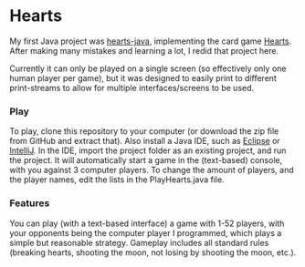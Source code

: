 # Hearts

My first Java project was [hearts-java](https://github.com/kr-matthews/hearts-java), implementing the card game [Hearts](https://en.wikipedia.org/wiki/Black_Lady).
After making many mistakes and learning a lot, I redid that project here.

Currently it can only be played on a single screen (so effectively only one human player per game), but it was designed to easily print to different print-streams to allow for multiple interfaces/screens to be used.

### Play

To play, clone this repository to your computer (or download the zip file from GitHub and extract that). Also install a Java IDE, such as [Eclipse](https://www.eclipse.org/downloads/) or [IntelliJ](https://www.jetbrains.com/idea/download/). In the IDE, import the project folder as an existing project, and run the project. It will automatically start a game in the (text-based) console, with you against 3 computer players. To change the amount of players, and the player names, edit the lists in the PlayHearts.java file.

### Features

You can play (with a text-based interface) a game with 1-52 players, with your opponents being the computer player I programmed, which plays a simple but reasonable strategy. Gameplay includes all standard rules (breaking hearts, shooting the moon, not losing by shooting the moon, etc.).
